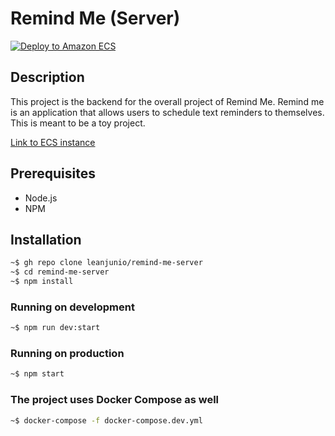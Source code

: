 # Remind Me (Server)

[![Deploy to Amazon ECS](https://github.com/leanjunio/remind-me-server/actions/workflows/deploy_server.yml/badge.svg)](https://github.com/leanjunio/remind-me-server/actions/workflows/deploy_server.yml)

## Description

This project is the backend for the overall project of Remind Me. Remind me is an application that allows users to schedule text reminders to themselves. This is meant to be a toy project.

[Link to ECS instance](http://ec2-3-19-32-82.us-east-2.compute.amazonaws.com:4000/)

## Prerequisites

- Node.js
- NPM

## Installation

```bash
~$ gh repo clone leanjunio/remind-me-server
~$ cd remind-me-server
~$ npm install
```

### Running on development

```bash
~$ npm run dev:start
```

### Running on production

```bash
~$ npm start
```

### The project uses Docker Compose as well

```bash
~$ docker-compose -f docker-compose.dev.yml
```
